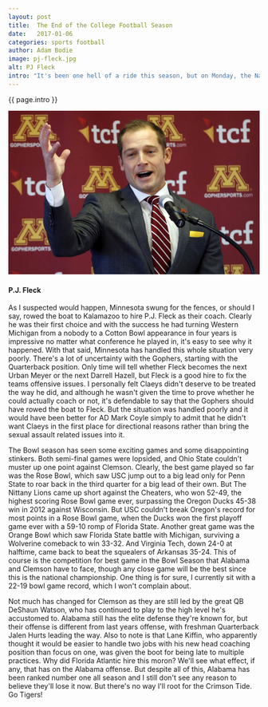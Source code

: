 ```yaml
---
layout: post
title:  The End of the College Football Season
date:   2017-01-06
categories: sports football
author: Adam Bodie
image: pj-fleck.jpg
alt: PJ Fleck
intro: "It's been one hell of a ride this season, but on Monday, the National Championship will be played, a rematch of last season's National Championship between Alabama and Clemson.  The semi-finals were both duds competitive wise as Alabama and Clemson were clearly better than Washington and Ohio State, but if last year's game is any indication, this should be a great follow-up."
---
```

<div class="article">
<p> {{ page.intro }}</p>
<div class="blog-pic">
		<img src="/img/pj-fleck.jpg" data-toggle="tooltip" title="P.J. Fleck" class="image block img-responsive">
		<h4>P.J. Fleck</h4>
</div>
<p>As I suspected would happen, Minnesota swung for the fences, or should I say, rowed the boat to Kalamazoo to hire P.J. Fleck as their coach.  Clearly he was their first choice and with the success he had turning Western Michigan from a nobody to a Cotton Bowl appearance in four years is impressive no matter what conference he played in, it's easy to see why it happened.  With that said, Minnesota has handled this whole situation very poorly.  There's a lot of uncertainty with the Gophers, starting with the Quarterback position.  Only time will tell whether Fleck becomes the next Urban Meyer or the next Darrell Hazell, but Fleck is a good hire to fix the teams offensive issues.  I personally felt Claeys didn't deserve to be treated the way he did, and although he wasn't given the time to prove whether he could actually coach or not, it's defendable to say that the Gophers should have rowed the boat to Fleck.  But the situation was handled poorly and it would have been better for AD Mark Coyle simply to admit that he didn't want Claeys in the first place for directional reasons rather than bring the sexual assault related issues into it.</p>
<p>The Bowl season has seen some exciting games and some disappointing stinkers.  Both semi-final games were lopsided, and Ohio State couldn't muster up one point against Clemson.  Clearly, the best game played so far was the Rose Bowl, which saw USC jump out to a big lead only for Penn State to roar back in the third quarter for a big lead of their own.  But The Nittany Lions came up short against the Cheaters, who won 52-49, the highest scoring Rose Bowl game ever, surpassing the Oregon Ducks 45-38 win in 2012 against Wisconsin.  But USC couldn't break Oregon's record for most points in a Rose Bowl game, when the Ducks won the first playoff game ever with a 59-10 romp of Florida State.  Another great game was the Orange Bowl which saw Florida State battle with Michigan, surviving a Wolverine comeback to win 33-32.  And Virginia Tech, down 24-0 at halftime, came back to beat the squealers of Arkansas 35-24.  This of course is the competition for best game in the Bowl Season that Alabama and Clemson have to face, though any close game will be the best since this is the national championship.  One thing is for sure, I currently sit with a 22-19 bowl game record, which I won't complain about.</p>
<p>Not much has changed for Clemson as they are still led by the great QB DeShaun Watson, who has continued to play to the high level he's accustomed to.  Alabama still has the elite defense they're known for, but their offense is different from last years offense, with freshman Quarterback Jalen Hurts leading the way.  Also to note is that Lane Kiffin, who apparently thought it would be easier to handle two jobs with his new head coaching position than focus on one, was given the boot for being late to multiple practices.  Why did Florida Atlantic hire this moron?  We'll see what effect, if any, that has on the Alabama offense.  But despite all of this, Alabama has been ranked number one all season and I still don't see any reason to believe they'll lose it now.  But there's no way I'll root for the Crimson Tide.  Go Tigers!</p>
</div>
